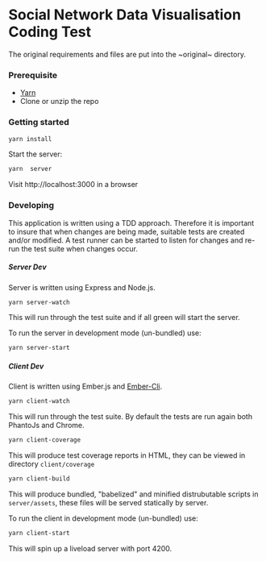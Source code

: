 # Social Network Data Visualisation Coding Test

The original requirements and files are put into the ~original~ directory.

### Prerequisite
* [Yarn](https://yarnpkg.com/)
* Clone or unzip the repo

### Getting started
```bash
yarn install
```
 

Start the server:

```bash
yarn  server
```

Visit http://localhost:3000 in a browser

### Developing

This application is written using a TDD approach. Therefore it is important to insure that when changes are being made, suitable tests are created and/or modified. A test runner can be started to listen for changes and re-run the test suite when changes occur.

##### Server Dev

Server is written using Express and Node.js.

```bash
yarn server-watch
```
This will run through the test suite and if all green will start the server.

To run the server in development mode (un-bundled) use:

```bash
yarn server-start
```

##### Client Dev

Client is written using Ember.js and [Ember-Cli](https://ember-cli.com/).

```bash
yarn client-watch
```
This will run through the test suite. By default the tests are run again both PhantoJs and Chrome.

```bash
yarn client-coverage
```
This will produce test coverage reports in HTML, they can be viewed in directory `client/coverage`

```bash
yarn client-build
```
This will produce bundled, "babelized" and minified distrubutable scripts in `server/assets`, these files will be served statically by server.

To run the client in development mode (un-bundled) use:
```bash
yarn client-start
```
This will spin up a liveload server with port 4200.
